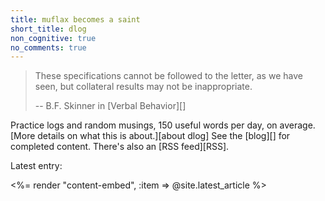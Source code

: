 ```yaml
---
title: muflax becomes a saint
short_title: dlog
non_cognitive: true
no_comments: true
---
```


> These specifications cannot be followed to the letter, as we have seen, but collateral results may not be inappropriate. 
>
> -- B.F. Skinner in [Verbal Behavior][]

Practice logs and random musings, 150 useful words per day, on average. [More details on what this is about.][about dlog] See the [blog][] for completed content. There's also an [RSS feed][RSS].

Latest entry:

<%= render "content-embed", :item => @site.latest_article %>

